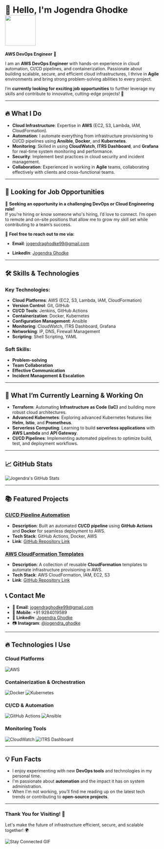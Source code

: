 # 👋 Hello, I'm **Jogendra Ghodke**                                                                                                               <img src="https://media.tenor.com/sCfC2XDlVPYAAAAi/wlcm.gif" width="100" height="100">
**AWS DevOps Engineer** 🚀

I am an **AWS DevOps Engineer** with hands-on experience in cloud automation, CI/CD pipelines, and containerization. Passionate about building scalable, secure, and efficient cloud infrastructures, I thrive in **Agile** environments and bring strong problem-solving abilities to every project. 

I’m **currently looking for exciting job opportunities** to further leverage my skills and contribute to innovative, cutting-edge projects! 💼

---

## 🔥 **What I Do**

- **Cloud Infrastructure**: Expertise in **AWS** (EC2, S3, Lambda, IAM, CloudFormation).
- **Automation**: I automate everything from infrastructure provisioning to CI/CD pipelines using **Ansible**, **Docker**, and **Kubernetes**.
- **Monitoring**: Skilled in using **CloudWatch**, **ITRS Dashboard**, and **Grafana** for real-time system monitoring and performance.
- **Security**: Implement best practices in cloud security and incident management.
- **Collaboration**: Experienced in working in **Agile** teams, collaborating effectively with clients and cross-functional teams.

---

## 🚧 **Looking for Job Opportunities**

🧐 **Seeking an opportunity in a challenging DevOps or Cloud Engineering role!**  
If you're hiring or know someone who's hiring, I’d love to connect. I’m open to remote and on-site positions that allow me to grow my skill set while contributing to a team’s success.

📩 **Feel free to reach out to me via:**

- **Email**: [jogendraghodke99@gmail.com](mailto:jogendraghodke99@gmail.com)

- **LinkedIn**: [Jogendra Ghodke](https://www.linkedin.com/in/jogendra-ghodke-404860224/)

---

## 🛠 **Skills & Technologies**

### **Key Technologies:**
- **Cloud Platforms**: AWS (EC2, S3, Lambda, IAM, CloudFormation)
- **Version Control**: Git, GitHub
- **CI/CD Tools**: Jenkins, GitHub Actions
- **Containerization**: Docker, Kubernetes
- **Configuration Management**: Ansible
- **Monitoring**: CloudWatch, ITRS Dashboard, Grafana
- **Networking**: IP, DNS, Firewall Management
- **Scripting**: Shell Scripting, YAML

### **Soft Skills:**
- **Problem-solving**
- **Team Collaboration**
- **Effective Communication**
- **Incident Management & Escalation**

---

## 🌱 **What I’m Currently Learning & Working On**

- **Terraform**: Automating **Infrastructure as Code (IaC)** and building more robust cloud architectures.
- **Advanced Kubernetes**: Exploring advanced Kubernetes features like **Helm**, **Istio**, and **Prometheus**.
- **Serverless Computing**: Learning to build **serverless applications** with **AWS Lambda** and **API Gateway**.
- **CI/CD Pipelines**: Implementing automated pipelines to optimize build, test, and deployment workflows.

---

## 📈 **GitHub Stats**
![Jogendra's GitHub Stats](https://github-readme-stats.vercel.app/api?username=jogendra-ghodke&show_icons=true&hide_title=true&hide=prs&count_private=true&hide_rank=true&theme=radical)

---

## 📚 **Featured Projects**

### **[CI/CD Pipeline Automation](https://github.com/jogendra-ghodke/ci-cd-pipeline)**  
- **Description**: Built an automated **CI/CD pipeline** using **GitHub Actions** and **Docker** for seamless deployment to AWS.
- **Tech Stack**: GitHub Actions, Docker, AWS
- **Link**: [GitHub Repository Link](https://github.com/jogendra-ghodke/ci-cd-pipeline)

### **[AWS CloudFormation Templates](https://github.com/jogendra-ghodke/aws-cloudformation)**  
- **Description**: A collection of reusable **CloudFormation** templates to automate infrastructure provisioning in AWS.
- **Tech Stack**: AWS CloudFormation, IAM, EC2, S3
- **Link**: [GitHub Repository Link](https://github.com/jogendra-ghodke/aws-cloudformation)

## 📞 **Contact Me**
                                                                                                                                                   
- 📧 **Email**: [jogendraghodke99@gmail.com](mailto:jogendraghodke99@gmail.com)
- 📱 **Mobile**: +91 9284019589
- 💼 **LinkedIn**: [Jogendra Ghodke](https://www.linkedin.com/in/jogendra-ghodke-404860224/)
- 📷 **Instagram**: [@jogendra_ghodke](https://www.instagram.com/jogendra_ghodke/)

---

## 🔥 **Technologies I Use**

### **Cloud Platforms**  
![AWS](https://img.shields.io/badge/AWS-EC2%2C%20S3%2C%20Lambda%2C%20IAM%2C%20CloudFormation-blue?style=flat-square&logo=amazonaws&logoColor=white)

### **Containerization & Orchestration**  
![Docker](https://img.shields.io/badge/Docker-blue?style=flat-square&logo=docker&logoColor=white) ![Kubernetes](https://img.shields.io/badge/Kubernetes-blue?style=flat-square&logo=kubernetes&logoColor=white)

### **CI/CD & Automation**  
![GitHub Actions](https://img.shields.io/badge/GitHub%20Actions-black?style=flat-square&logo=github-actions&logoColor=white) ![Ansible](https://img.shields.io/badge/Ansible-black?style=flat-square&logo=ansible&logoColor=white)

### **Monitoring Tools**  
![CloudWatch](https://img.shields.io/badge/Amazon%20CloudWatch-000000?style=flat-square&logo=amazonaws&logoColor=white) ![ITRS Dashboard](https://img.shields.io/badge/ITRS-Dashboard-00A9E0?style=flat-square&logo=itrs&logoColor=white)

---

## 💡 **Fun Facts**

- I enjoy experimenting with new **DevOps tools** and technologies in my personal time.
- I'm passionate about **automation** and the impact it has on system administration.
- When I'm not working, you’ll find me reading up on the latest tech trends or contributing to **open-source projects**.

---

### **Thank You for Visiting!** 🙏  
Let's make the future of infrastructure efficient, secure, and scalable together! 🌍

![Stay Connected GIF](https://media.tenor.com/Xubso-V588sAAAAj/stay-connected-heart.gif)
